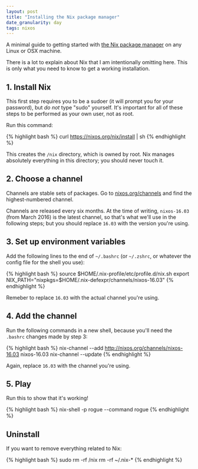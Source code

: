 ```yaml
---
layout: post
title: "Installing the Nix package manager"
date_granularity: day
tags: nixos
---
```


A minimal guide to getting started with
[the Nix package manager](https://nixos.org/nix/)
on any Linux or OSX machine.

There is a lot to explain about Nix that I am intentionally omitting here.
This is only what you need to know to get a working installation.

## 1. Install Nix

This first step requires you to be a sudoer (it will prompt you for your
password), but *do not* type "sudo" yourself.
It's important for all of these steps to be performed as your own user,
not as root.

Run this command:

{% highlight bash %}
curl https://nixos.org/nix/install | sh
{% endhighlight %}

This creates the `/nix` directory, which is owned by root.
Nix manages absolutely everything in this directory; you should never touch it.

## 2. Choose a channel

Channels are stable sets of packages.
Go to <a href="https://nixos.org/channels/">nixos.org/channels</a> and find
the highest-numbered channel.

Channels are released every six months. At the time of writing, `nixos-16.03`
(from March 2016) is the latest channel, so that's what we'll use in the
following steps; but you should replace `16.03` with the version you're using.

## 3. Set up environment variables

Add the following lines to the end of `~/.bashrc` (or `~/.zshrc`, or whatever
the config file for the shell you use):

{% highlight bash %}
source $HOME/.nix-profile/etc/profile.d/nix.sh
export NIX_PATH="nixpkgs=$HOME/.nix-defexpr/channels/nixos-16.03"
{% endhighlight %}

Remeber to replace `16.03` with the actual channel you're using.

## 4. Add the channel

Run the following commands in a new shell, because you'll need the `.bashrc`
changes made by step 3:

{% highlight bash %}
nix-channel --add http://nixos.org/channels/nixos-16.03 nixos-16.03
nix-channel --update
{% endhighlight %}

Again, replace `16.03` with the channel you're using.

## 5. Play

Run this to show that it's working!

{% highlight bash %}
nix-shell -p rogue --command rogue
{% endhighlight %}

## Uninstall

If you want to remove everything related to Nix:

{% highlight bash %}
sudo rm -rf /nix
rm -rf ~/.nix-*
{% endhighlight %}
